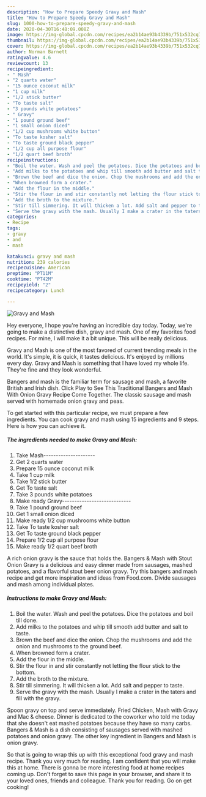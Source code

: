 ```yaml
---
description: "How to Prepare Speedy Gravy and Mash"
title: "How to Prepare Speedy Gravy and Mash"
slug: 1000-how-to-prepare-speedy-gravy-and-mash
date: 2020-04-30T16:48:09.008Z
image: https://img-global.cpcdn.com/recipes/ea2b14ae93b4339b/751x532cq70/gravy-and-mash-recipe-main-photo.jpg
thumbnail: https://img-global.cpcdn.com/recipes/ea2b14ae93b4339b/751x532cq70/gravy-and-mash-recipe-main-photo.jpg
cover: https://img-global.cpcdn.com/recipes/ea2b14ae93b4339b/751x532cq70/gravy-and-mash-recipe-main-photo.jpg
author: Norman Barnett
ratingvalue: 4.6
reviewcount: 13
recipeingredient:
- " Mash"
- "2 quarts water"
- "15 ounce coconut milk"
- "1 cup milk"
- "1/2 stick butter"
- "To taste salt"
- "3 pounds white potatoes"
- " Gravy"
- "1 pound ground beef"
- "1 small onion diced"
- "1/2 cup mushrooms white button"
- "To taste kosher salt"
- "To taste ground black pepper"
- "1/2 cup all purpose flour"
- "1/2 quart beef broth"
recipeinstructions:
- "Boil the water. Wash and peel the potatoes. Dice the potatoes and boil till done."
- "Add milks to the potatoes and whip till smooth add butter and salt to taste."
- "Brown the beef and dice the onion. Chop the mushrooms and add the onion and mushrooms to the ground beef."
- "When browned form a crater."
- "Add the flour in the middle."
- "Stir the flour in and stir constantly not letting the flour stick to the bottom."
- "Add the broth to the mixture."
- "Stir till simmering. It will thicken a lot. Add salt and pepper to taste."
- "Serve the gravy with the mash. Usually I make a crater in the taters and fill with the gravy."
categories:
- Recipe
tags:
- gravy
- and
- mash

katakunci: gravy and mash 
nutrition: 239 calories
recipecuisine: American
preptime: "PT11M"
cooktime: "PT42M"
recipeyield: "2"
recipecategory: Lunch

---
```



![Gravy and Mash](https://img-global.cpcdn.com/recipes/ea2b14ae93b4339b/751x532cq70/gravy-and-mash-recipe-main-photo.jpg)

Hey everyone, I hope you're having an incredible day today. Today, we're going to make a distinctive dish, gravy and mash. One of my favorites food recipes. For mine, I will make it a bit unique. This will be really delicious.

Gravy and Mash is one of the most favored of current trending meals in the world. It's simple, it is quick, it tastes delicious. It's enjoyed by millions every day. Gravy and Mash is something that I have loved my whole life. They're fine and they look wonderful.

Bangers and mash is the familiar term for sausage and mash, a favorite British and Irish dish. Click Play to See This Traditional Bangers and Mash With Onion Gravy Recipe Come Together. The classic sausage and mash served with homemade onion gravy and peas.


To get started with this particular recipe, we must prepare a few ingredients. You can cook gravy and mash using 15 ingredients and 9 steps. Here is how you can achieve it.

<!--inarticleads1-->

##### The ingredients needed to make Gravy and Mash:

1. Take  Mash---------------------
1. Get 2 quarts water
1. Prepare 15 ounce coconut milk
1. Take 1 cup milk
1. Take 1/2 stick butter
1. Get To taste salt
1. Take 3 pounds white potatoes
1. Make ready  Gravy----------------------------
1. Take 1 pound ground beef
1. Get 1 small onion diced
1. Make ready 1/2 cup mushrooms white button
1. Take To taste kosher salt
1. Get To taste ground black pepper
1. Prepare 1/2 cup all purpose flour
1. Make ready 1/2 quart beef broth


A rich onion gravy is the sauce that holds the. Bangers &amp; Mash with Stout Onion Gravy is a delicious and easy dinner made from sausages, mashed potatoes, and a flavorful stout beer onion gravy. Try this bangers and mash recipe and get more inspiration and ideas from Food.com. Divide sausages and mash among individual plates. 

<!--inarticleads2-->

##### Instructions to make Gravy and Mash:

1. Boil the water. Wash and peel the potatoes. Dice the potatoes and boil till done.
1. Add milks to the potatoes and whip till smooth add butter and salt to taste.
1. Brown the beef and dice the onion. Chop the mushrooms and add the onion and mushrooms to the ground beef.
1. When browned form a crater.
1. Add the flour in the middle.
1. Stir the flour in and stir constantly not letting the flour stick to the bottom.
1. Add the broth to the mixture.
1. Stir till simmering. It will thicken a lot. Add salt and pepper to taste.
1. Serve the gravy with the mash. Usually I make a crater in the taters and fill with the gravy.


Spoon gravy on top and serve immediately. Fried Chicken, Mash with Gravy and Mac &amp; cheese. Dinner is dedicated to the coworker who told me today that she doesn&#39;t eat mashed potatoes because they have so many carbs. Bangers &amp; Mash is a dish consisting of sausages served with mashed potatoes and onion gravy. The other key ingredient in Bangers and Mash is onion gravy. 

So that is going to wrap this up with this exceptional food gravy and mash recipe. Thank you very much for reading. I am confident that you will make this at home. There is gonna be more interesting food at home recipes coming up. Don't forget to save this page in your browser, and share it to your loved ones, friends and colleague. Thank you for reading. Go on get cooking!
